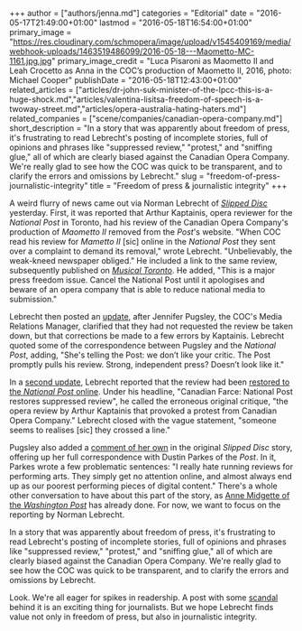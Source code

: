 +++
author = ["authors/jenna.md"]
categories = "Editorial"
date = "2016-05-17T21:49:00+01:00"
lastmod = "2016-05-18T16:54:00+01:00"
primary_image = "https://res.cloudinary.com/schmopera/image/upload/v1545409169/media/webhook-uploads/1463519486099/2016-05-18---Maometto-MC-1161.jpg.jpg"
primary_image_credit = "Luca Pisaroni as Maometto II and Leah Crocetto as Anna in the COC’s production of Maometto II, 2016, photo: Michael Cooper"
publishDate = "2016-05-18T12:43:00+01:00"
related_articles = ["articles/dr-john-suk-minister-of-the-lpcc-this-is-a-huge-shock.md","articles/valentina-lisitsa-freedom-of-speech-is-a-twoway-street.md","articles/opera-australia-hating-haters.md"]
related_companies = ["scene/companies/canadian-opera-company.md"]
short_description = "In a story that was apparently about freedom of press, it&#039;s frustrating to read Lebrecht&#039;s posting of incomplete stories, full of opinions and phrases like &quot;suppressed review,&quot; &quot;protest,&quot; and &quot;sniffing glue,&quot; all of which are clearly biased against the Canadian Opera Company. We&#039;re really glad to see how the COC was quick to be transparent, and to clarify the errors and omissions by Lebrecht."
slug = "freedom-of-press-journalistic-integrity"
title = "Freedom of press &amp; journalistic integrity"
+++

A weird flurry of news came out via Norman Lebrecht of [*Slipped Disc*](http://slippedisc.com/2016/05/just-in-critic-quits-after-newspaper-bows-to-pressure-and-pulls-his-opera-review/) yesterday. First, it was reported that Arthur Kaptainis, opera reviewer for the *National Post* in Toronto, had his review of the Canadian Opera Company's production of *Maometto II* removed from the *Post*'s website. "When COC read his review for *Mametto II* [sic] online in the *National Post* they sent over a complaint to demand its removal," wrote Lebrecht. "Unbelievably, the weak-kneed newspaper obliged." He included a link to the same review, subsequently published on [*Musical Toronto*](http://www.musicaltoronto.org/2016/05/17/36862/). He added, "This is a major press freedom issue. Cancel the National Post until it apologises and beware of an opera company that is able to reduce national media to submission."

Lebrecht then posted an [update](http://slippedisc.com/2016/05/canada-opera-co-we-just-asked-for-a-correction-the-newspaper-took-down-the-review/), after Jennifer Pugsley, the COC's Media Relations Manager, clarified that they had not requested the review be taken down, but that corrections be made to a few errors by Kaptainis. Lebrecht quoted some of the correspondence between Pugsley and the *National Post*, adding, "She's telling the Post: we don’t like your critic. The Post promptly pulls his review. Strong, independent press? Doesn’t look like it."

In a [second update](http://slippedisc.com/2016/05/canadian-farce-national-post-restores-suppressed-review/), Lebrecht reported that the review had been [restored to the *National Post* online](http://news.nationalpost.com/arts/on-stage/singing-is-primo-in-maometto-ii-though-the-show-is-more-about-dynamic-vocalism-than-plausible-theatre). Under his headline, "Canadian Farce: National Post restores suppressed review", he called the erroneous original critique, "the opera review by Arthur Kaptainis that provoked a protest from Canadian Opera Company." Lebrecht closed with the vague statement, "someone seems to realises [sic] they crossed a line."

Pugsley also added a [comment of her own](http://slippedisc.com/2016/05/just-in-critic-quits-after-newspaper-bows-to-pressure-and-pulls-his-opera-review/#comment-110413) in the original *Slipped Disc* story, offering up her full correspondence with Dustin Parkes of the *Post*. In it, Parkes wrote a few problematic sentences: "I really hate running reviews for performing arts. They simply get no attention online, and almost always end up as our poorest performing pieces of digital content." There's a whole other conversation to have about this part of the story, as [Anne Midgette of the *Washington Post*](https://www.washingtonpost.com/news/style/wp/2016/05/17/they-get-no-attention-online-the-death-and-rebirth-of-a-negative-review/) has already done. For now, we want to focus on the reporting by Norman Lebrecht.

In a story that was apparently about freedom of press, it's frustrating to read Lebrecht's posting of incomplete stories, full of opinions and phrases like "suppressed review," "protest," and "sniffing glue," all of which are clearly biased against the Canadian Opera Company. We're really glad to see how the COC was quick to be transparent, and to clarify the errors and omissions by Lebrecht.

Look. We're all eager for spikes in readership. A post with some [scandal](/in-review-lucia-di-lammermoor-at-roh/) behind it is an exciting thing for journalists. But we hope Lebrecht finds value not only in freedom of press, but also in journalistic integrity.
